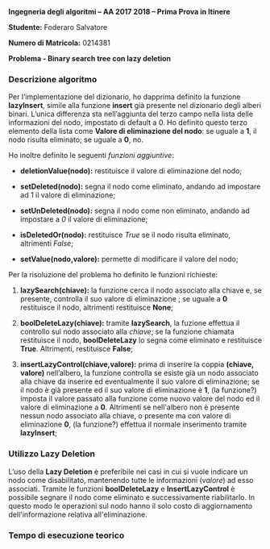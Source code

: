 **Ingegneria degli algoritmi – AA 2017 2018 – Prima Prova in Itinere**

**Studente:** Foderaro Salvatore

**Numero di Matricola:** 0214381

**Problema - Binary search tree con lazy deletion**

### Descrizione algoritmo

Per l’implementazione del dizionario, ho dapprima definito la funzione **lazyInsert**, simile alla funzione **insert** già presente nel dizionario degli alberi binari. L’unica differenza sta nell’aggiunta del terzo campo nella lista delle informazioni del nodo, impostato di default a 0. Ho definito questo terzo elemento della lista come **Valore di eliminazione del nodo**: se uguale a **1**, il nodo risulta eliminato; se uguale a **0**, no.

Ho inoltre definito le seguenti *funzioni aggiuntive*:

-   **deletionValue(nodo):** restituisce il valore di eliminazione del nodo;

-   **setDeleted(nodo):** segna il nodo come eliminato, andando ad impostare ad 1 il valore di eliminazione;

-   **setUnDeleted(nodo):** segna il nodo come non eliminato, andando ad impostare a *0* il valore di eliminazione;

-   **isDeletedOr(nodo):** restituisce *True* se il nodo risulta eliminato, altrimenti *False*;

-   **setValue(nodo,valore):** permette di modificare il valore del nodo;

Per la risoluzione del problema ho definito le funzioni richieste:

1.  **lazySearch(chiave):** la funzione cerca il nodo associato alla chiave e, se presente, controlla il suo valore di eliminazione ; se uguale a **0** restituisce il nodo, altrimenti restituisce **None**;

2.  **boolDeleteLazy(chiave):** tramite **lazySearch**, la fuzione effettua il controllo sul nodo associato alla *chiave*; se la funzione chiamata restituisce il nodo, **boolDeleteLazy** lo segna come eliminato e restituisce **True**. Altrimenti, restituisce **False**;

3.  **insertLazyControl(chiave,valore):** prima di inserire la coppia **(chiave, valore)** nell’albero, la funzione controlla se esiste già un nodo associato alla chiave da inserire ed eventualmente il suo valore di eliminazione; se il nodo è già presente ed il suo valore di eliminazione è **1**, (la funzione?) imposta  il valore passato alla funzione come nuovo valore del nodo ed il valore di eliminazione a **0**. Altrimenti se nell'albero non è presente nessun nodo associato alla chiave, o presente ma con valore di eliminazione **0**, (la funzione?) effettua il normale inserimento tramite **lazyInsert**;


### Utilizzo Lazy Deletion

L’uso della **Lazy Deletion** è preferibile nei casi in cui si vuole indicare un nodo come disabilitato, mantenendo tutte le informazioni (*valore*) ad esso associati. Tramite le funzioni **boolDeleteLazy** e **InsertLazyControl** è possibile segnare il nodo come eliminato e successivamente riabilitarlo.  In questo modo le operazioni sul nodo hanno il solo costo di aggiornamento dell'informazione relativa all'eliminazione.

### Tempo di esecuzione teorico